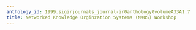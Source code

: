 ```yaml
---
anthology_id: 1999.sigirjournals_journal-ir0anthology0volumeA33A1.7
title: Networked Knowledge Orginzation Systems (NKOS) Workshop
---
```

